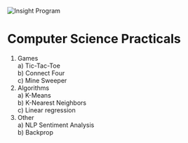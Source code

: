 ![Insight Program](https://img.shields.io/badge/Insight-Artificial%20Intelligence-lightgrey&?style=for-the-badge&color=lightgrey)  

# Computer Science Practicals  
  
  1) Games  
    a) Tic-Tac-Toe  
    b) Connect Four  
    c) Mine Sweeper  
  2) Algorithms  
    a) K-Means  
    b) K-Nearest Neighbors  
    c) Linear regression  
  3) Other  
    a) NLP Sentiment Analysis  
    b) Backprop


